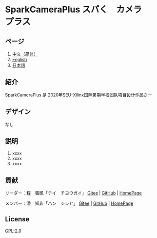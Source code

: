 # SparkCameraPlus スパく　カメラ　プラス

## ページ

1.  [中文（简体）](https://gitee.com/dreamcmi/SparkCameraPlus/blob/master/README.md)
2.  [English](https://gitee.com/dreamcmi/SparkCameraPlus/blob/master/README.en.md)
3.  [日本語](https://gitee.com/dreamcmi/SparkCameraPlus/blob/master/README.ja.md)

## 紹介

SparkCameraPlus 是 2020年SEU-Xilinx国际暑期学校团队项目设计作品之一


## デザイン

なし

## 説明

1.  xxxx
2.  xxxx
3.  xxxx

## 貢献

リーダー：程　張凱「テイ　チヨウガイ」 [Gitee](https://gitee.com/dreamcmi) | [GitHub](https://github.com/dreamcmi) | [HomePage](https://www.dreamcstudio.cn/)

メンバー：潘　知非「ハン　シレヒ」 [Gitee](https://gitee.com/peter-zhifei) | [GitHub](https://github.com/peter-zhifei) | [HomePage](https://panzhifei.xyz/)

## License

[GPL-2.0](https://gitee.com/dreamcmi/SparkCameraPlus/blob/master/LICENSE)
